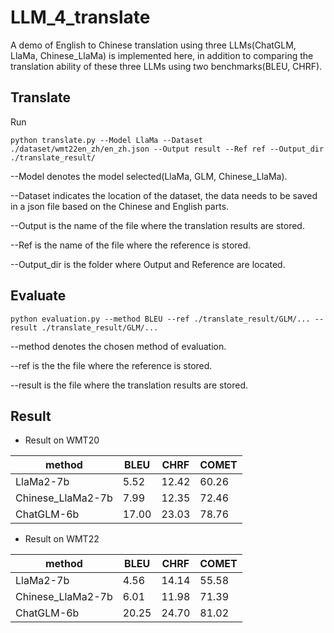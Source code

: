 # LLM_4_translate
A demo of English to Chinese translation using three LLMs(ChatGLM, LlaMa, Chinese_LlaMa) is implemented here, in addition to comparing the translation ability of these three LLMs using two benchmarks(BLEU, CHRF).

## Translate
Run
```
python translate.py --Model LlaMa --Dataset ./dataset/wmt22en_zh/en_zh.json --Output result --Ref ref --Output_dir ./translate_result/
```
--Model denotes the model selected(LlaMa, GLM, Chinese_LlaMa).

--Dataset indicates the location of the dataset, the data needs to be saved in a json file based on the Chinese and English parts.

--Output is the name of the file where the translation results are stored.

--Ref is the name of the file where the reference is stored.

--Output_dir is the folder where Output and Reference are located.

## Evaluate
```
python evaluation.py --method BLEU --ref ./translate_result/GLM/... --result ./translate_result/GLM/...
```
--method denotes the chosen method of evaluation.

--ref is the the file where the reference is stored.

--result is the file where the translation results are stored.

## Result
* Result on WMT20

| method| BLEU | CHRF |COMET|
| ------ | ------ | ------ | ------|
| LlaMa2-7b| 5.52  | 12.42  |60.26|
| Chinese_LlaMa2-7b  | 7.99  | 12.35  |72.46|
| ChatGLM-6b  | 17.00  | 23.03  |78.76|

* Result on WMT22

| method| BLEU | CHRF |COMET|
| ------ | ------ | ------ | ------|
| LlaMa2-7b|  4.56 | 14.14  |55.58|
| Chinese_LlaMa2-7b  |  6.01 | 11.98  |71.39|
| ChatGLM-6b  |20.25   |  24.70 |81.02|
